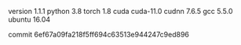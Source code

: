 version 1.1.1
python 3.8
torch 1.8
cuda cuda-11.0
cudnn 7.6.5
gcc 5.5.0
ubuntu 16.04

commit 6ef67a09fa218f5ff694c63513e944247c9ed896